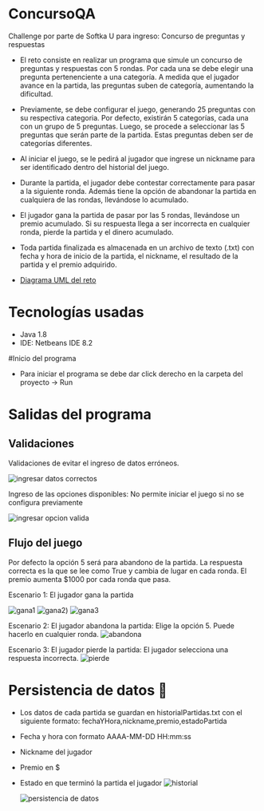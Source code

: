 # ConcursoQA
Challenge por parte de Softka U para ingreso: Concurso de preguntas y respuestas
- El reto consiste en realizar un programa que simule un concurso de preguntas y respuestas con 5 rondas. Por cada una se debe elegir una pregunta pertenenciente a una categoría. A medida que el jugador avance en la partida, las preguntas suben de categoría, aumentando la dificultad.
- Previamente, se debe configurar el juego, generando 25 preguntas con su respectiva categoria. Por defecto, existirán 5 categorías, cada una con un grupo de 5 preguntas. Luego, se procede a seleccionar las 5 preguntas que serán parte de la partida. Estas preguntas deben ser de categorías diferentes.
- Al iniciar el juego, se le pedirá al jugador que ingrese un nickname para ser identificado dentro del historial del juego.
- Durante la partida, el jugador debe contestar correctamente para pasar a la siguiente ronda. Además tiene la opción de abandonar la partida en cualquiera de las rondas, llevándose lo acumulado.
- El jugador gana la partida de pasar por las 5 rondas, llevándose un premio acumulado. Si su respuesta llega a ser incorrecta en cualquier ronda, pierde la partida y el dinero acumulado.
- Toda partida finalizada es almacenada en un archivo de texto (.txt) con fecha y hora de inicio de la partida, el nickname, el resultado de la partida y el premio adquirido.


- [Diagrama UML del reto](https://www.dropbox.com/s/v4ws1yipw6k8ks9/ConcursoQA1.png?dl=0)


# Tecnologías usadas

- Java 1.8
- IDE: Netbeans IDE 8.2
 
 #Inicio del programa
 
- Para iniciar el programa se debe dar click derecho en la carpeta del proyecto -> Run


# Salidas del programa

## Validaciones

Validaciones de evitar el ingreso de datos erróneos.

![ingresar datos correctos](https://www.dropbox.com/s/g2ofwwomwkydo07/Validaciones.JPG?dl=0)

Ingreso de las opciones disponibles: No permite iniciar el juego si no se configura previamente

![ingresar opcion valida](https://www.dropbox.com/s/k14i29mjd2r1b6l/Configuracion.JPG?dl=0)


## Flujo del juego
Por defecto la opción 5 será para abandono de la partida. La respuesta correcta es la que se lee como True y cambia de lugar en cada ronda. El premio aumenta $1000 por cada ronda que pasa.

Escenario 1: El jugador gana la partida

![gana1](https://www.dropbox.com/s/n2vvw75skzgdwbp/Acumulado1.JPG?dl=0)
![gana2](https://www.dropbox.com/s/mjqi4eng6zks3ex/Acumulado2.JPG?dl=0))
![gana3](https://www.dropbox.com/s/bdg2qvlyfxlk667/Fin%20partida.JPG?dl=0)

Escenario 2: El jugador abandona la partida: Elige la opción 5. Puede hacerlo en cualquier ronda.
![abandona](https://www.dropbox.com/s/nkkgcqrno3t94z4/Abandono.JPG?dl=0)

Escenario 3: El jugador pierde la partida: El jugador selecciona una respuesta incorrecta.
![pierde](https://www.dropbox.com/s/153w5ewce5wzg8l/Perdio.JPG?dl=0)



# Persistencia de datos 📘
- Los datos de cada partida se guardan en historialPartidas.txt con el siguiente formato: fechaYHora,nickname,premio,estadoPartida
- Fecha y hora con formato AAAA-MM-DD HH:mm:ss 
- Nickname del jugador
- Premio en $
- Estado en que terminó la partida el jugador
![historial](https://www.dropbox.com/s/wmpjzdt8ednfgda/Historial.JPG?dl=0)


	![persistencia de datos](https://i.ibb.co/X4F4ZNW/12.png)
